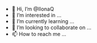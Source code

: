 - 👋 Hi, I’m @IlonaQ
- 👀 I’m interested in ...
- 🌱 I’m currently learning ...
- 💞️ I’m looking to collaborate on ...
- 📫 How to reach me ...

<!---
IlonaQ/IlonaQ is a ✨ special ✨ repository because its `README.md` (this file) appears on your GitHub profile.
You can click the Preview link to take a look at your changes.
--->
